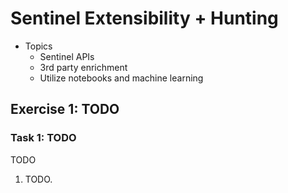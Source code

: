 # Sentinel Extensibility + Hunting

- Topics
  - Sentinel APIs
  - 3rd party enrichment
  - Utilize notebooks and machine learning

## Exercise 1: TODO

### Task 1: TODO

TODO

1. TODO.